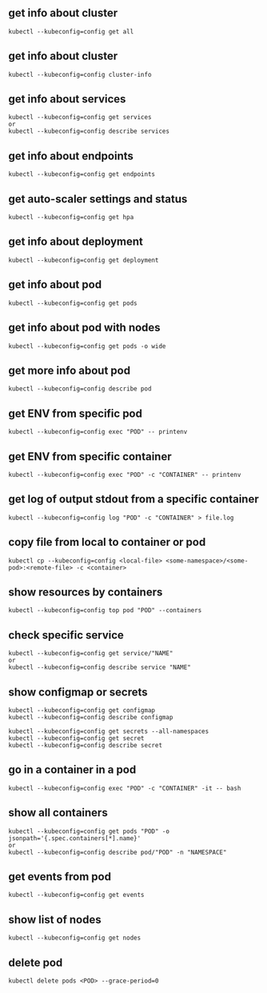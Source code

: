 ## get info about cluster
```
kubectl --kubeconfig=config get all
```
## get info about cluster
```
kubectl --kubeconfig=config cluster-info
```
## get info about services
```
kubectl --kubeconfig=config get services
or
kubectl --kubeconfig=config describe services
```
## get info about endpoints
```
kubectl --kubeconfig=config get endpoints
```
## get auto-scaler settings and status
```
kubectl --kubeconfig=config get hpa
```
## get info about deployment
```
kubectl --kubeconfig=config get deployment
```
## get info about pod
```
kubectl --kubeconfig=config get pods
```
## get info about pod with nodes
```
kubectl --kubeconfig=config get pods -o wide
```
## get more info about pod
```
kubectl --kubeconfig=config describe pod
```
## get ENV from specific pod
```
kubectl --kubeconfig=config exec "POD" -- printenv
```
## get ENV from specific container
```
kubectl --kubeconfig=config exec "POD" -c "CONTAINER" -- printenv
```
## get log of output stdout from a specific container
```
kubectl --kubeconfig=config log "POD" -c "CONTAINER" > file.log  
```
## copy file from local to container or pod
```
kubectl cp --kubeconfig=config <local-file> <some-namespace>/<some-pod>:<remote-file> -c <container>
```
## show resources by containers
```
kubectl --kubeconfig=config top pod "POD" --containers
```
## check specific service
```
kubectl --kubeconfig=config get service/"NAME"
or
kubectl --kubeconfig=config describe service "NAME"
```
## show configmap or secrets
```
kubectl --kubeconfig=config get configmap
kubectl --kubeconfig=config describe configmap

kubectl --kubeconfig=config get secrets --all-namespaces
kubectl --kubeconfig=config get secret
kubectl --kubeconfig=config describe secret
```
## go in a container in a pod
```
kubectl --kubeconfig=config exec "POD" -c "CONTAINER" -it -- bash
```
## show all containers
```
kubectl --kubeconfig=config get pods "POD" -o jsonpath='{.spec.containers[*].name}' 
or
kubectl --kubeconfig=config describe pod/"POD" -n "NAMESPACE"
```
## get events from pod
```
kubectl --kubeconfig=config get events
```
## show list of nodes
```
kubectl --kubeconfig=config get nodes
```
## delete pod
```
kubectl delete pods <POD> --grace-period=0
```
